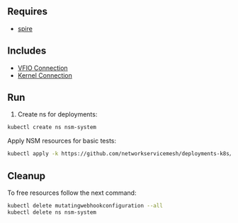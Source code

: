 ## Requires

- [spire](../spire)

## Includes

- [VFIO Connection](../use-cases/Vfio2Noop)
- [Kernel Connection](../use-cases/SriovKernel2Noop)

## Run

1. Create ns for deployments:
```bash
kubectl create ns nsm-system
```

Apply NSM resources for basic tests:
```bash
kubectl apply -k https://github.com/networkservicemesh/deployments-k8s/examples/sriov?ref=035e67eeefa4dd205723f85e7f6f2b10ad176865
```

## Cleanup

To free resources follow the next command:
```bash
kubectl delete mutatingwebhookconfiguration --all
kubectl delete ns nsm-system
```
